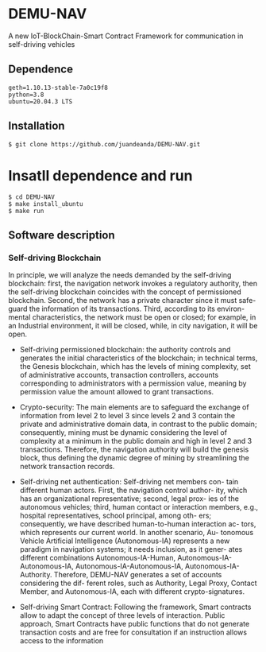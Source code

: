 # DEMU-NAV
A new IoT-BlockChain-Smart Contract Framework for communication in self-driving vehicles

## Dependence
```
geth=1.10.13-stable-7a0c19f8
python=3.8
ubuntu=20.04.3 LTS
```
## Installation
```
$ git clone https://github.com/juandeanda/DEMU-NAV.git
```
# Insatll dependence and run
```
$ cd DEMU-NAV
$ make install_ubuntu
$ make run
```
## Software description

### Self-driving Blockchain
In principle, we will analyze the needs demanded by the self-driving
blockchain: first, the navigation network invokes a regulatory authority,
then the self-driving blockchain coincides with the concept of permissioned
blockchain. Second, the network has a private character since it must safe-
guard the information of its transactions. Third, according to its environ-
mental characteristics, the network must be open or closed; for example,
in an Industrial environment, it will be closed, while, in city navigation, it
will be open.

* Self-driving permissioned blockchain: the authority controls and
generates the initial characteristics of the blockchain; in technical terms, the Genesis blockchain, which has the levels of mining complexity, set of administrative accounts, transaction controllers, accounts corresponding to administrators with a permission value, meaning by permission value the amount allowed to grant transactions.

* Crypto-security: The main elements are to safeguard the exchange
of information from level 2 to level 3 since levels 2 and 3
contain the private and administrative domain data, in contrast to the
public domain; consequently, mining must be dynamic considering the
level of complexity at a minimum in the public domain and high in
level 2 and 3 transactions. Therefore, the navigation authority will
build the genesis block, thus defining the dynamic degree of mining by
streamlining the network transaction records.

* Self-driving net authentication: Self-driving net members con-
tain different human actors. First, the navigation control author-
ity, which has an organizational representative; second, legal prox-
ies of the autonomous vehicles; third, human contact or interaction
members, e.g., hospital representatives, school principal, among oth-
ers; consequently, we have described human-to-human interaction ac-
tors, which represents our current world. In another scenario, Au-
tonomous Vehicle Artificial Intelligence (Autonomous-IA) represents a
new paradigm in navigation systems; it needs inclusion, as it gener-
ates different combinations Autonomous-IA-Human, Autonomous-IA-
Autonomous-IA, Autonomous-IA-Autonomous-IA, Autonomous-IA-Authority.
Therefore, DEMU-NAV generates a set of accounts considering the dif-
ferent roles, such as Authority, Legal Proxy, Contact Member, and
Autonomous-IA, each with different crypto-signatures.

* Self-driving Smart Contract: Following the framework, Smart contracts allow to adapt the concept of three levels of interaction. Public approach, Smart Contracts have public functions that do not generate transaction costs and are free for consultation if an instruction allows access to the information
